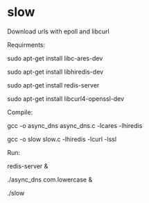 # slow
Download urls with epoll and libcurl

Requirments:

sudo apt-get install libc-ares-dev

sudo apt-get install libhiredis-dev

sudo apt-get install redis-server

sudo apt-get install libcurl4-openssl-dev

Compile:

gcc -o async_dns async_dns.c -lcares -lhiredis

gcc -o slow slow.c -lhiredis -lcurl -lssl

Run:

redis-server &

./async_dns com.lowercase &

./slow
